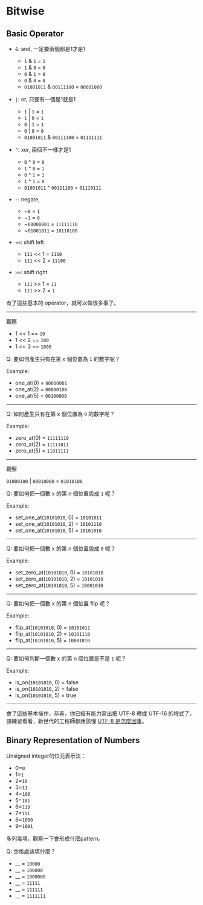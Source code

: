 # Bitwise

## Basic Operator

- `&`: and, 一定要兩個都是1才是1

    * `1` & `1` = `1`
    * `1` & `0` = `0`
    * `0` & `1` = `0`
    * `0` & `0` = `0`
    * `01001011` & `00111100` = `00001000`

- `|`: or, 只要有一個是1就是1

    * `1` | `1` = `1`
    * `1` | `0` = `1`
    * `0` | `1` = `1`
    * `0` | `0` = `0`
    * `01001011` & `00111100` = `01111111`

- `^`: xor, 兩個不一樣才是1

    * `0` ^ `0` = `0`
    * `1` ^ `0` = `1`
    * `0` ^ `1` = `1`
    * `1` ^ `1` = `0`
    * `01001011` ^ `00111100` = `01110111`

- `~`: negate,

    * ~`0` = `1`
    * ~`1` = `0`
    * ~`00000001` = `11111110`
    * ~`01001011` = `10110100`

- `<<`: shift left
    * `111` << 1 = `1110`
    * `111` << 2 = `11100`

- `>>`: shift right
    * `111` >> 1 = `11`
    * `111` >> 2 = `1`

有了這些基本的 operator，就可以做很多事了。

------

觀察

* 1 << 1 == `10`
* 1 << 2 == `100`
* 1 << 3 == `1000`

Q: 要如何產生只有在第 x 個位置為 `1` 的數字呢？

Example:
* one_at(0) = `00000001`
* one_at(2) = `00000100`
* one_at(5) = `00100000`

------

Q: 如何產生只有在第 x 個位置為 `0` 的數字呢？

Example:
* zero_at(0) = `11111110`
* zero_at(2) = `11111011`
* zero_at(5) = `11011111`

------

觀察

`01000100` | `00010000` = `01010100`

Q: 要如何把一個數 x 的第 n 個位置設成 `1` 呢？

Example:
* set_one_at(`10101010`, 0) = `10101011`
* set_one_at(`10101010`, 2) = `10101110`
* set_one_at(`10101010`, 5) = `10101010`

------

Q: 要如何把一個數 x 的第 n 個位置設成 `0` 呢？

Example:
* set_zero_at(`10101010`, 0) = `10101010`
* set_zero_at(`10101010`, 2) = `10101010`
* set_zero_at(`10101010`, 5) = `10001010`

------

Q: 要如何把一個數 x 的第 n 個位置 flip 呢？

Example:
* flip_at(`10101010`, 0) = `10101011`
* flip_at(`10101010`, 2) = `10101110`
* flip_at(`10101010`, 5) = `10001010`

------

Q: 要如何判斷一個數 x 的第 n 個位置是不是 `1` 呢？

Example:
* is_on(`10101010`, 0) = false
* is_on(`10101010`, 2) = false
* is_on(`10101010`, 5) = true

------

會了這些基本操作，恭喜，你已經有能力寫出把 UTF-8 轉成 UTF-16 的程式了。請練習看看，新世代的工程師都應該懂 [UTF-8 是怎麼回事](https://www.joelonsoftware.com/2003/10/08/the-absolute-minimum-every-software-developer-absolutely-positively-must-know-about-unicode-and-character-sets-no-excuses/)。

## Binary Representation of Numbers

Unsigned integer的位元表示法：

* 0=`0`
* 1=`1`
* 2=`10`
* 3=`11`
* 4=`100`
* 5=`101`
* 6=`110`
* 7=`111`
* 8=`1000`
* 9=`1001`

多列幾項，觀察一下會形成什麼pattern。

Q: 空格處該填什麼？

* __ = `10000`
* __ = `100000`
* __ = `1000000`
* __ = `11111`
* __ = `111111`
* __ = `1111111`

